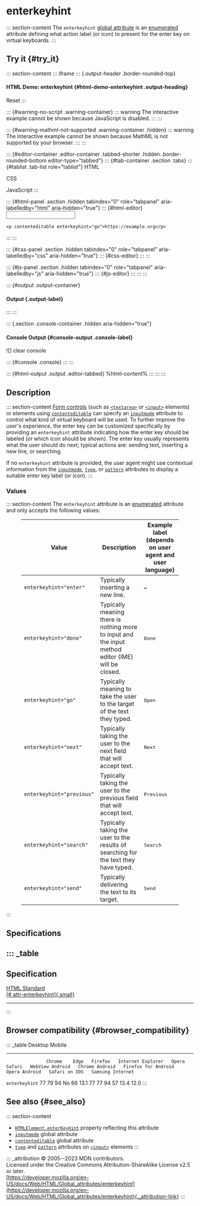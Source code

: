 

# enterkeyhint



::: section-content
The `enterkeyhint` [global attribute](../global_attributes) is an
[enumerated](https://developer.mozilla.org/en-US/docs/Glossary/Enumerated)
attribute defining what action label (or icon) to present for the enter
key on virtual keyboards.
:::

## Try it {#try_it}

::: section-content
::: iframe
::: {.output-header .border-rounded-top}
#### HTML Demo: enterkeyhint {#html-demo-enterkeyhint .output-heading}

Reset
:::

::: {#warning-no-script .warning-container}
::: warning
The interactive example cannot be shown because JavaScript is disabled.
:::
:::

::: {#warning-mathml-not-supported .warning-container .hidden}
::: warning
The interactive example cannot be shown because MathML is not supported
by your browser.
:::
:::

::: {#editor-container .editor-container .tabbed-shorter .hidden .border-rounded-bottom editor-type="tabbed"}
::: {#tab-container .section .tabs}
::: {#tablist .tab-list role="tablist"}
HTML

CSS

JavaScript
:::

::: {#html-panel .section .hidden tabindex="0" role="tabpanel" aria-labelledby="html" aria-hidden="true"}
::: {#html-editor}
    <input enterkeyhint="go" />

    <p contenteditable enterkeyhint="go">https://example.org</p>
:::
:::

::: {#css-panel .section .hidden tabindex="0" role="tabpanel" aria-labelledby="css" aria-hidden="true"}
::: {#css-editor}
:::
:::

::: {#js-panel .section .hidden tabindex="0" role="tabpanel" aria-labelledby="js" aria-hidden="true"}
::: {#js-editor}
:::
:::
:::

::: {#output .output-container}
#### Output {.output-label}
:::
:::

::: {.section .console-container .hidden aria-hidden="true"}
#### Console Output {#console-output .console-label}

![]
clear console

::: {#console .console}
:::
:::

::: {#html-output .output .editor-tabbed}
%html-content%
:::
:::
:::

## Description

::: section-content
[Form controls](https://developer.mozilla.org/en-US/docs/Learn/Forms)
(such as [`<textarea>`](../element/textarea) or
[`<input>`](../element/input) elements) or elements using
[`contenteditable`](contenteditable) can specify an
[`inputmode`](inputmode) attribute to control what kind of virtual
keyboard will be used. To further improve the user\'s experience, the
enter key can be customized specifically by providing an `enterkeyhint`
attribute indicating how the enter key should be labeled (or which icon
should be shown). The enter key usually represents what the user should
do next; typical actions are: sending text, inserting a new line, or
searching.

If no `enterkeyhint` attribute is provided, the user agent might use
contextual information from the [`inputmode`](inputmode),
[`type`](../element/input#input_types), or
[`pattern`](../element/input#pattern) attributes to display a suitable
enter key label (or icon).
:::

### Values

::: section-content
The `enterkeyhint` attribute is an
[enumerated](https://developer.mozilla.org/en-US/docs/Glossary/Enumerated)
attribute and only accepts the following values:

<figure class="table-container">
<div class="_table">
<table class="no-markdown">
<thead>
<tr class="header">
<th>Value</th>
<th>Description</th>
<th>Example label (depends on user agent and user language)</th>
</tr>
</thead>
<tbody>
<tr class="odd">
<td><code>enterkeyhint="enter"</code></td>
<td>Typically inserting a new line.</td>
<td><kbd>↵</kbd></td>
</tr>
<tr class="even">
<td><code>enterkeyhint="done"</code></td>
<td>Typically meaning there is nothing more to input and the input
method editor (IME) will be closed.</td>
<td><kbd>Done</kbd></td>
</tr>
<tr class="odd">
<td><code>enterkeyhint="go"</code></td>
<td>Typically meaning to take the user to the target of the text they
typed.</td>
<td><kbd>Open</kbd></td>
</tr>
<tr class="even">
<td><code>enterkeyhint="next"</code></td>
<td>Typically taking the user to the next field that will accept
text.</td>
<td><kbd>Next</kbd></td>
</tr>
<tr class="odd">
<td><code>enterkeyhint="previous"</code></td>
<td>Typically taking the user to the previous field that will accept
text.</td>
<td><kbd>Previous</kbd></td>
</tr>
<tr class="even">
<td><code>enterkeyhint="search"</code></td>
<td>Typically taking the user to the results of searching for the text
they have typed.</td>
<td><kbd>Search</kbd></td>
</tr>
<tr class="odd">
<td><code>enterkeyhint="send"</code></td>
<td>Typically delivering the text to its target.</td>
<td><kbd>Send</kbd></td>
</tr>
</tbody>
</table>

</figure>
:::

## Specifications

::: _table
  --------------------------------------------------------------------------------------------------------
  Specification
  --------------------------------------------------------------------------------------------------------
  [HTML Standard\
  [\#
  attr-enterkeyhint]{.small}](https://html.spec.whatwg.org/multipage/interaction.html#attr-enterkeyhint)

  --------------------------------------------------------------------------------------------------------
:::

## Browser compatibility {#browser_compatibility}

::: _table
                   Desktop                                                         Mobile                                                                                   
  ---------------- --------- ------ --------- ------------------- ------- -------- ----------------- ---------------- --------------------- --------------- --------------- ------------------
                   Chrome    Edge   Firefox   Internet Explorer   Opera   Safari   WebView Android   Chrome Android   Firefox for Android   Opera Android   Safari on IOS   Samsung Internet
  `enterkeyhint`   77        79     94        No                  66      13.1     77                77               94                    57              13.4            12.0
:::

## See also {#see_also}

::: section-content
-   [`HTMLElement.enterKeyHint`](https://developer.mozilla.org/en-US/docs/Web/API/HTMLElement/enterKeyHint)
    property reflecting this attribute
-   [`inputmode`](inputmode) global attribute
-   [`contenteditable`](contenteditable) global attribute
-   [`type`](../element/input#input_types) and
    [`pattern`](../element/input#pattern) attributes on
    [`<input>`](../element/input) elements
:::

::: _attribution
© 2005--2023 MDN contributors.\
Licensed under the Creative Commons Attribution-ShareAlike License v2.5
or later.\
[https://developer.mozilla.org/en-US/docs/Web/HTML/Global_attributes/enterkeyhint](https://developer.mozilla.org/en-US/docs/Web/HTML/Global_attributes/enterkeyhint){._attribution-link}
:::
